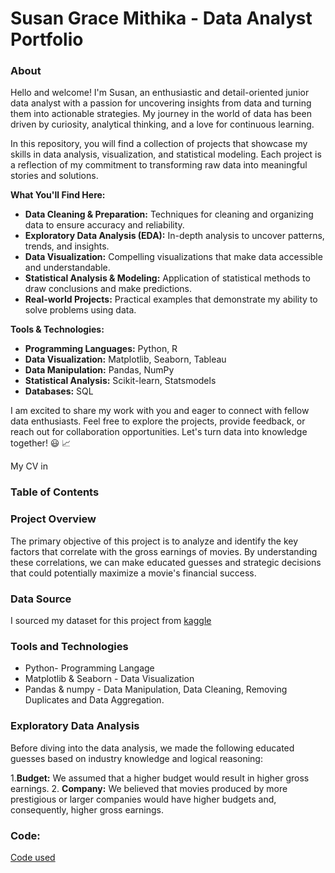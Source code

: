 # Susan Grace Mithika - Data Analyst Portfolio

### About
Hello and welcome! I'm Susan, an enthusiastic and detail-oriented junior data analyst with a passion for uncovering insights from data and turning them into actionable strategies. My journey in the world of data has been driven by curiosity, analytical thinking, and a love for continuous learning.

In this repository, you will find a collection of projects that showcase my skills in data analysis, visualization, and statistical modeling. Each project is a reflection of my commitment to transforming raw data into meaningful stories and solutions.

**What You'll Find Here:**
- **Data Cleaning & Preparation:** Techniques for cleaning and organizing data to ensure accuracy and reliability.
- **Exploratory Data Analysis (EDA):** In-depth analysis to uncover patterns, trends, and insights.
- **Data Visualization:** Compelling visualizations that make data accessible and understandable.
- **Statistical Analysis & Modeling:** Application of statistical methods to draw conclusions and make predictions.
- **Real-world Projects:** Practical examples that demonstrate my ability to solve problems using data.
  
**Tools & Technologies:**
- **Programming Languages:** Python, R
- **Data Visualization:** Matplotlib, Seaborn, Tableau
- **Data Manipulation:** Pandas, NumPy
- **Statistical Analysis:** Scikit-learn, Statsmodels
- **Databases:** SQL
  
I am excited to share my work with you and eager to connect with fellow data enthusiasts. Feel free to explore the projects, provide feedback, or reach out for collaboration opportunities. Let's turn data into knowledge together! 😃 📈

My CV in 
### Table of Contents

### Project Overview

The primary objective of this project is to analyze and identify the key factors that correlate with the gross earnings of movies. By understanding these correlations, we can make educated guesses and strategic decisions that could potentially maximize a movie's financial success.

### Data Source

I sourced my dataset for this project from [kaggle](https://www.kaggle.com/datasets/danielgrijalvas/movies)

### Tools and Technologies

- Python- Programming Langage
- Matplotlib & Seaborn - Data Visualization
- Pandas & numpy - Data Manipulation, Data Cleaning, Removing Duplicates and Data Aggregation.

### Exploratory Data Analysis

Before diving into the data analysis, we made the following educated guesses based on industry knowledge and logical reasoning:

1.**Budget:** We assumed that a higher budget would result in higher gross earnings.
2. **Company:** We believed that movies produced by more prestigious or larger companies would have higher budgets and, consequently, higher gross earnings.

### Code:
[Code used](https://github.com/SusanGrace1/Grace-s_Portfolio/blob/main/_Movie%20Industry%20Data%20Analysis%20Code.ipynb)


















